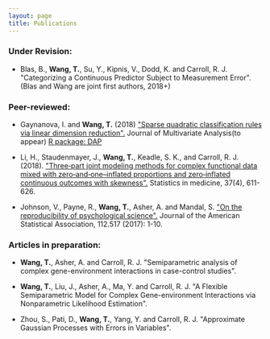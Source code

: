 ```yaml
---
layout: page
title: Publications
---
```

### Under Revision:
- Blas, B., **Wang, T.**, Su, Y., Kipnis, V., Dodd, K. and Carroll, R. J. "Categorizing a Continuous Predictor Subject to Measurement Error". (Blas and Wang are joint first authors, 2018+)



### Peer-reviewed:

- Gaynanova, I. and **Wang, T.** (2018) ["Sparse quadratic classification rules via linear dimension reduction".](https://arxiv.org/abs/1711.04817) Journal of Multivariate Analysis(to appear) 
[R package: DAP](https://cran.r-project.org/web/packages/DAP/index.html)

- Li, H., Staudenmayer, J., **Wang, T.**, Keadle, S. K., and Carroll, R. J. (2018). ["Three‐part joint modeling methods for complex functional data mixed with zero‐and‐one–inflated proportions and zero‐inflated continuous outcomes with skewness".](https://www.ncbi.nlm.nih.gov/pubmed/29052239) Statistics in medicine, 37(4), 611-626.

- Johnson, V., Payne, R., **Wang, T.**, Asher, A. and Mandal, S.
["On the reproducibility of psychological science".](https://amstat.tandfonline.com/doi/abs/10.1080/01621459.2016.1240079#.WqQ13ZPwbOQ) Journal of the American Statistical Association, 112.517 (2017): 1-10.

### Articles in preparation:

- **Wang, T.**, Asher, A. and Carroll, R. J. "Semiparametric analysis of complex gene-environment interactions in case-control studies".

- **Wang, T.**, Liu, J., Asher, A., Ma, Y. and Carroll, R. J. "A Flexible Semiparametric Model for Complex Gene-environment Interactions via Nonparametric Likelihood Estimation".

- Zhou, S., Pati, D., **Wang, T.**, Yang, Y. and Carroll, R. J. "Approximate Gaussian Processes with Errors in Variables".
